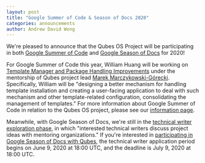 ```yaml
---
layout: post
title: "Google Summer of Code & Season of Docs 2020"
categories: announcements
author: Andrew David Wong
---
```


We're pleased to announce that the Qubes OS Project will be
participating in both [Google Summer of Code] and [Google Season of
Docs] for 2020!

For Google Summer of Code this year, William Huang will be working on
[Template Manager and Package Handling Improvements] under the
mentorship of Qubes project lead [Marek Marczykowski-Górecki].
Specifically, William will be "designing a better mechanism for handling
template installation and creating a user-facing application to deal
with such mechanism and other template-related configuration,
consolidating the management of templates." For more information about
Google Summer of Code in relation to the Qubes OS project, please see
our [information page][gsoc].

Meanwhile, with Google Season of Docs, we're still in the [technical
writer exploration phase], in which "interested technical writers
discuss project ideas with mentoring organizations." If you're
interested in [participating in Google Season of Docs with Qubes][gsod],
the technical writer application period begins on June 9, 2020 at 18:00
UTC, and the deadline is July 9, 2020 at 18:00 UTC.

[Google Summer of Code]: https://summerofcode.withgoogle.com/
[Google Season of Docs]: https://developers.google.com/season-of-docs
[Template Manager and Package Handling Improvements]: https://summerofcode.withgoogle.com/projects/#6190965460566016
[Marek Marczykowski-Górecki]: /team/#marek-marczykowski-górecki
[gsoc]: /gsoc/
[technical writer exploration phase]: https://developers.google.com/season-of-docs/docs/timeline
[gsod]: /gsod/
